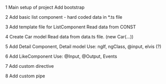 1
Main setup of project
Add bootstrap

2
Add basic list component - hard coded data in *.ts file

3
Add template file for ListComponent
Read data from CONST

4
Create Car model
Read data from data.ts file. (new Car(...))

5
Add Detail Component, Detail model
Use: ngIf, ngClass, @input, elvis (?)

6
Add LikeComponent
Use: @Input, @Output, Events

7
Add custom directive

8
Add custom pipe